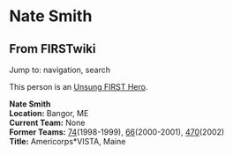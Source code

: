 # Nate Smith

## From FIRSTwiki

Jump to: navigation, search

This person is an [Unsung FIRST Hero](Unsung_FIRST_Hero "Unsung
FIRST Hero").

**Nate Smith**<br>
**Location:** Bangor, ME<br>
**Current Team:** None<br>
**Former Teams:** [74](74 "74")(1998-1999), [66](66 "66")(2000-2001), [470](470 "470")(2002)<br>
**Title:** Americorps*VISTA, Maine
